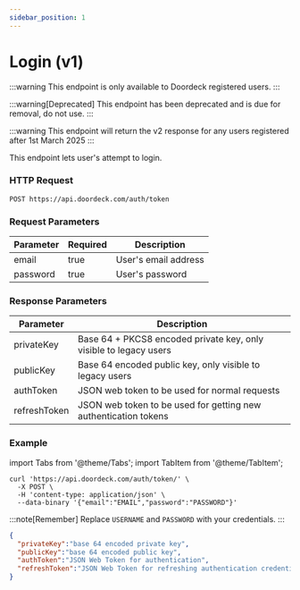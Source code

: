 ```yaml
---
sidebar_position: 1
---
```


# Login (v1)

:::warning
This endpoint is only available to Doordeck registered users.
:::

:::warning[Deprecated]
This endpoint has been deprecated and is due for removal, do not use.
:::

:::warning
This endpoint will return the v2 response for any users registered after 1st March 2025
:::

This endpoint lets user's attempt to login.

### HTTP Request

`POST https://api.doordeck.com/auth/token`

### Request Parameters

| Parameter | Required | Description          |
|-----------|----------|----------------------|
| email     | true     | User's email address |
| password  | true     | User's password      |

### Response Parameters

| Parameter    | Description                                                       |
|--------------|-------------------------------------------------------------------|
| privateKey   | Base 64 + PKCS8 encoded private key, only visible to legacy users |
| publicKey    | Base 64 encoded public key, only visible to legacy users          |
| authToken    | JSON web token to be used for normal requests                     |
| refreshToken | JSON web token to be used for getting new authentication tokens   |

### Example

import Tabs from '@theme/Tabs';
import TabItem from '@theme/TabItem';

<Tabs>
<TabItem value="request" label="Request">

```shell showLineNumbers title="CURL"
curl 'https://api.doordeck.com/auth/token/' \
  -X POST \
  -H 'content-type: application/json' \
  --data-binary '{"email":"EMAIL","password":"PASSWORD"}'
```

:::note[Remember]
Replace `USERNAME` and `PASSWORD` with your credentials.
:::

</TabItem>
<TabItem value="response" label="Response">

```json showLineNumbers title="JSON"
{
  "privateKey":"base 64 encoded private key",
  "publicKey":"base 64 encoded public key",
  "authToken":"JSON Web Token for authentication",
  "refreshToken":"JSON Web Token for refreshing authentication credentials"
}
```

</TabItem>
</Tabs>
